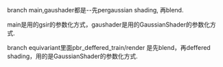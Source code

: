 branch main,gaushader都是--先pergaussian shading, 再blend.


main是用的gsir的参数化方式，gaushader是用的GaussianShader的参数化方式.


branch equivariant里面pbr_deffered_train/render 是先blend，再deffered shading，用的是GaussianShader的参数化方式.